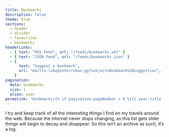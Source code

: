 ```yaml
---
title: Bookmarks
description: false
theme: blue
sections:
  - header
  - divider
  - favourites
  - bookmarks
headerLinks:
  - { text: "RSS Feed", url: "/feeds/bookmarks.xml" }
  - { text: "JSON Feed", url: "/feeds/bookmarks.json" }
  - {
      text: "Suggest a bookmark",
      url: "mailto:luke@interroban.gg?subject=Bookmark%20suggestion",
    }
pagination:
  data: bookmarks
  size: 1
  alias: year
permalink: "bookmarks/{% if pagination.pageNumber > 0 %}{{ year.title | lower }}/{% endif %}index.html"
---
```


I try and keep track of all the interesting things I find on my travels around the web. Because the internet never stops changing, as this list gets older things will begin to decay and disappear. So this isn’t an archive as such, it’s a log.
